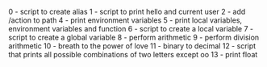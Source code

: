 0 - script to create alias
1 - script to print hello and current user
2 - add /action to path
4 - print environment variables
5 - print local variables, environment variables and function
6 - script to create a local variable
7 - script to create a global variable
8 - perform arithmetic
9 - perform division arithmetic
10 - breath to the power of love
11 - binary to decimal
12 - script that prints all possible combinations of two letters except oo
13 - print float
